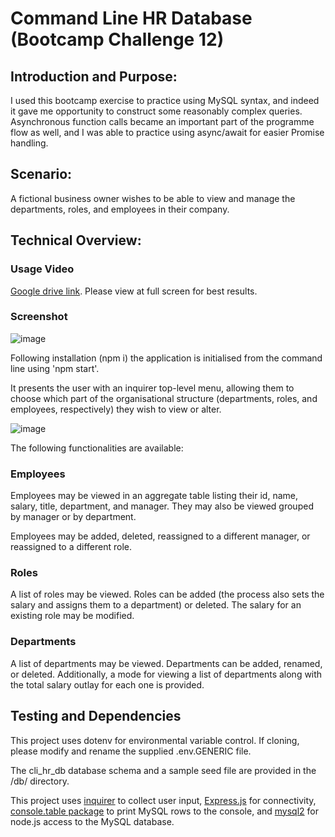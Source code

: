 # Command Line HR Database (Bootcamp Challenge 12)

## Introduction and Purpose:

I used this bootcamp exercise to practice using MySQL syntax, and indeed it gave me opportunity to construct some reasonably complex queries. Asynchronous function calls became an important part of the programme flow as well, and I was able to practice using async/await for easier Promise handling.

## Scenario:

A fictional business owner wishes to be able to view and manage the departments, roles, and employees in their company.

## Technical Overview:

### Usage Video 

[Google drive link](https://drive.google.com/file/d/1IoidQG-rcjDfJluEsKIYBy3DbgmqsYJu/view). Please view at full screen for best results.

### Screenshot

![image](https://user-images.githubusercontent.com/121476474/221329219-9286e5cd-1a6a-40fc-8d35-7ea52b57b8f3.png)

Following installation (npm i) the application is initialised from the command line using 'npm start'. 

It presents the user with an inquirer top-level menu, allowing them to choose which part of the organisational structure (departments, roles, and employees, respectively) they wish to view or alter.

![image](https://user-images.githubusercontent.com/121476474/221329568-fa09438d-8b67-43d0-aae3-998bc686acee.png)

The following functionalities are available:

### Employees

Employees may be viewed in an aggregate table listing their id, name, salary, title, department, and manager. They may also be viewed grouped by manager or by department.

Employees may be added, deleted, reassigned to a different manager, or reassigned to a different role.

### Roles

A list of roles may be viewed. Roles can be added (the process also sets the salary and assigns them to a department) or deleted. The salary for an existing role may be modified.

### Departments

A list of departments may be viewed. Departments can be added, renamed, or deleted. Additionally, a mode for viewing a list of departments along with the total salary outlay for each one is provided.

## Testing and Dependencies

This project uses dotenv for environmental variable control. If cloning, please modify and rename the supplied .env.GENERIC file.

The cli_hr_db database schema and a sample seed file are provided in the /db/ directory.

This project uses [inquirer](https://www.npmjs.com/package/inquirer) to collect user input, [Express.js](https://expressjs.com/) for connectivity, [console.table package](https://www.npmjs.com/package/console.table) to print MySQL rows to the console, and
[mysql2](https://www.npmjs.com/package/mysql2) for node.js access to the MySQL database.
